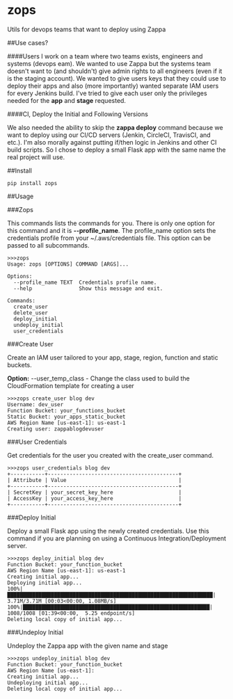 # zops
Utils for devops teams that want to deploy using Zappa

##Use cases?

####Users
I work on a team where two teams exists, engineers and systems (devops eam). We wanted to use Zappa but the systems team doesn't want to (and shouldn't) give admin rights to all engineers (even if it is the staging account). We wanted to give users keys that they could use to deploy their apps and also (more importantly) wanted separate IAM users for every Jenkins build. I've tried to give each user only the privileges needed for the **app** and **stage** requested.

####CI, Deploy the Initial and Following Versions

We also needed the ability to skip the **zappa deploy** command because we want to deploy using our CI/CD servers (Jenkin, CircleCI, TravisCI, and etc.). I'm also morally against putting if/then logic in Jenkins and other CI build scripts.
So I chose to deploy a small Flask app with the same name the real project will use.

##Install

```
pip install zops
```

##Usage

###Zops

This commands lists the commands for you. There is only one option for this command and it is **--profile_name**. The profile_name option sets the credentials profile from your ~/.aws/credentials file. This option can be passed to all subcommands.
```
>>>zops
Usage: zops [OPTIONS] COMMAND [ARGS]...

Options:
  --profile_name TEXT  Credentials profile name.
  --help               Show this message and exit.

Commands:
  create_user
  delete_user
  deploy_initial
  undeploy_initial
  user_credentials
```

###Create User

Create an IAM user tailored to your app, stage, region, function and static buckets.

**Option:** --user_temp_class - Change the class used to build the CloudFormation template for creating a user
```
>>>zops create_user blog dev
Username: dev_user
Function Bucket: your_functions_bucket
Static Bucket: your_apps_static_bucket
AWS Region Name [us-east-1]: us-east-1
Creating user: zappablogdevuser
```

###User Credentials

Get credentials for the user you created with the create_user command.

```
>>>zops user_credentials blog dev
+-----------+------------------------------------------+
| Attribute | Value                                    |
+-----------+------------------------------------------+
| SecretKey | your_secret_key_here                     |
| AccessKey | your_access_key_here                     |
+-----------+------------------------------------------+

```

###Deploy Initial

Deploy a small Flask app using the newly created credentials. Use this command if you are planning on using a Continuous Integration/Deployment server.
```
>>>zops deploy_initial blog dev
Function Bucket: your_function_bucket
AWS Region Name [us-east-1]: us-east-1
Creating initial app...
Deploying initial app...
100%|██████████████████████████████████████████████████████████████████| 3.71M/3.71M [00:03<00:00, 1.08MB/s]
100%|████████████████████████████████████████████████████████████| 1008/1008 [01:39<00:00,  5.25 endpoint/s]
Deleting local copy of initial app...

```

###Undeploy Initial

Undeploy the Zappa app with the given name and stage

```
>>>zops undeploy_initial blog dev
Function Bucket: your_function_bucket
AWS Region Name [us-east-1]:
Creating initial app...
Undeploying initial app...
Deleting local copy of initial app...
```